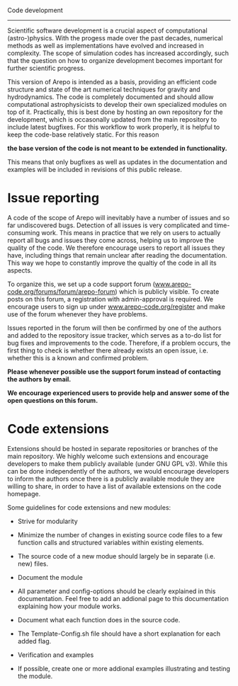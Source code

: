 Code development
************************


Scientific software development is a crucial aspect of computational
(astro-)physics.  With the progess made over the past decades,
numerical methods as well as implementations have evolved and
increased in complexity. The scope of simulation codes has increased
accordingly, such that the question on how to organize development
becomes important for further scientific progress.

This version of Arepo is intended as a basis, providing an efficient
code structure and state of the art numerical techniques for gravity
and hydrodynamics. The code is completely documented and should allow
computational astrophysicists to develop their own specialized modules
on top of it. Practically, this is best done by hosting an own
repository for the development, which is occasonally updated from the
main repository to include latest bugfixes. For this workflow to work
properly, it is helpful to keep the code-base relatively static. For
this reason

**the base version of the code is not meant to be extended in
  functionality.**

This means that only bugfixes as well as updates in the documentation
and examples will be included in revisions of this public release.

Issue reporting
===============

A code of the scope of Arepo will inevitably have a number of issues
and so far undiscovered bugs.  Detection of all issues is very
complicated and time-consuming work. This means in practice that we
rely on users to actually report all bugs and issues they come across,
helping us to improve the quality of the code. We therefore encourage
users to report all issues they have, including things that remain
unclear after reading the documentation. This way we hope to
constantly improve the qualtiy of the code in all its aspects.
 
To organize this, we set up a code support forum
(www.arepo-code.org/forums/forum/arepo-forum) which is publicly
visible. To create posts on this forum, a registration with
admin-approval is required. We encourage users to sign up under
www.arepo-code.org/register and make use of the forum whenever they
have problems.

Issues reported in the forum will then be confirmed by one of the
authors and added to the repository issue tracker, which serves as a
to-do list for bug fixes and improvements to the code. Therefore, if a
problem occurs, the first thing to check is whether there already
exists an open issue, i.e. whether this is a known and confirmed
problem.

**Please whenever possible use the support forum instead of contacting
  the authors by email.**

**We encourage experienced users to provide help and answer some of
  the open questions on this forum.**


Code extensions 
===============

Extensions should be hosted in separate repositories or branches of
the main repository.  We highly welcome such extensions and encourage
developers to make them publicly available (under GNU GPL v3). While
this can be done independently of the authors, we would encourage
developers to inform the authors once there is a publicly available
module they are willing to share, in order to have a list of available
extensions on the code homepage.

Some guidelines for code extensions and new modules:

  * Strive for modularity
 
  * Minimize the number of changes in existing source code files to a
    few function calls and structured variables within existing
    elements.
	
  * The source code of a new modue should largely be in separate
    (i.e. new) files.
  
  * Document the module
 
  * All parameter and config-options should be clearly explained in
    this documentation.  Feel free to add an addional page to this
    documentation explaining how your module works.
	
  * Document what each function does in the source code.
	
  * The Template-Config.sh file should have a short explanation for
    each added flag.
  
  * Verification and examples
 
  * If possible, create one or more addional examples illustrating and
    testing the module.


